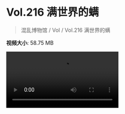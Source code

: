 # Vol.216 满世界的螨

> 混乱博物馆 / Vol / Vol.216 满世界的螨

**视频大小**: 58.75 MB

<div class="video"><video src="https://file.hsyhx.top/video/216.mp4" controls preload>🤔 您的浏览器不支持 video 标签</video></div>